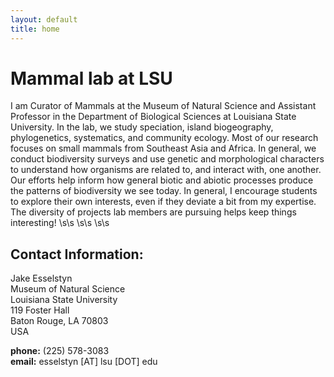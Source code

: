 ```yaml
---
layout: default
title: home
---
```

      
# Mammal lab at LSU
I am Curator of Mammals at the Museum of Natural Science and Assistant Professor in the Department of Biological Sciences at Louisiana State University. In the lab, we study speciation, island biogeography, phylogenetics, systematics, and community ecology.  Most of our research focuses on small mammals from Southeast Asia and Africa. In general, we conduct biodiversity surveys and use genetic and morphological characters to understand how organisms are related to, and interact with, one another.  Our efforts help inform how general biotic and abiotic processes produce the patterns of biodiversity we see today. In general, I encourage students to explore their own interests, even if they deviate a bit from my expertise. The diversity of projects lab members are pursuing helps keep things interesting!
\s\s
\s\s
\s\s
## Contact Information:
Jake Esselstyn  
Museum of Natural Science  
Louisiana State University  
119 Foster Hall  
Baton Rouge, LA 70803  
USA  
  
**phone:** (225) 578-3083  
**email:** esselstyn [AT] lsu [DOT] edu

